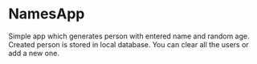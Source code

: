 # NamesApp

Simple app which generates person with entered name and random age.
Created person is stored in local database.
You can clear all the users or add a new one.
